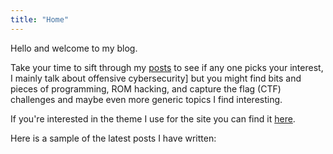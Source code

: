 ```yaml
---
title: "Home"
---
```


Hello and welcome to my blog.

Take your time to sift through my [posts](/post/) to see if any one picks your interest, I mainly talk about offensive cybersecurity] but you might find bits and pieces of programming, ROM hacking, and capture the flag (CTF) challenges and maybe even more generic topics I find interesting.

If you're interested in the theme I use for the site you can find it [here](https://github.com/OffsecDeer/Deer).

Here is a sample of the latest posts I have written:

